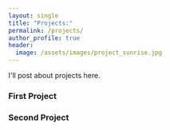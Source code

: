 ```yaml
---
layout: single
title: "Projects:"
permalink: /projects/
author_profile: true
header:
  image: /assets/images/project_sunrise.jpg
---
```


I'll post about projects here.

### First Project


### Second Project